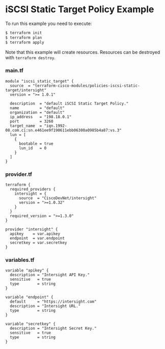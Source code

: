<!-- BEGIN_TF_DOCS -->
# iSCSI Static Target Policy Example

To run this example you need to execute:

```bash
$ terraform init
$ terraform plan
$ terraform apply
```

Note that this example will create resources. Resources can be destroyed with `terraform destroy`.

### main.tf
```hcl
module "iscsi_static_target" {
  source  = "terraform-cisco-modules/policies-iscsi-static-target/intersight"
  version = ">= 1.0.1"

  description  = "default iSCSI Static Target Policy."
  name         = "default"
  organization = "default"
  ip_address   = "198.18.0.1"
  port         = 3260
  target_name  = "iqn.1992-08.com.ci:sn.e461ee9f190611ebb06300a0985b4a87:vs.3"
  lun = [
    {
      bootable = true
      lun_id   = 0
    }
  ]
}
```

### provider.tf
```hcl
terraform {
  required_providers {
    intersight = {
      source  = "CiscoDevNet/intersight"
      version = ">=1.0.32"
    }
  }
  required_version = ">=1.3.0"
}

provider "intersight" {
  apikey    = var.apikey
  endpoint  = var.endpoint
  secretkey = var.secretkey
}
```

### variables.tf
```hcl
variable "apikey" {
  description = "Intersight API Key."
  sensitive   = true
  type        = string
}

variable "endpoint" {
  default     = "https://intersight.com"
  description = "Intersight URL."
  type        = string
}

variable "secretkey" {
  description = "Intersight Secret Key."
  sensitive   = true
  type        = string
}
```
<!-- END_TF_DOCS -->